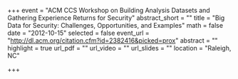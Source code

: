 +++
event = "ACM CCS Workshop on Building Analysis Datasets and Gathering Experience Returns for Security"
abstract_short = ""
title = "Big Data for Security: Challenges, Opportunities, and Examples"
math = false
date = "2012-10-15"
selected = false
event_url = "http://dl.acm.org/citation.cfm?id=2382416&picked=prox"
abstract = ""
highlight = true
url_pdf = ""
url_video = ""
url_slides = ""
location = "Raleigh, NC"

+++

